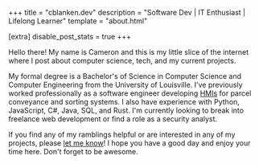 +++
title = "cblanken.dev"
description = "Software Dev | IT Enthusiast | Lifelong Learner"
template = "about.html"

[extra]
disable_post_stats = true
+++

Hello there! My name is Cameron and this is my little slice of the internet
where I post about computer science, tech, and my current projects.

My formal degree is a Bachelor's of Science in Computer Science and Computer
Engineering from the University of Louisville. I've previously worked
professionally as a software engineer developing
[HMIs](https://realpars.com/what-is-hmi/) for parcel conveyance and sorting
systems. I also have experience with Python, JavaScript, C#, Java, SQL, and
Rust. I'm currently looking to break into freelance web development or find a
role as a security analyst.

If you find any of my ramblings helpful or are interested in any of my
projects, please
[let&nbsp;me&nbsp;know](mailto:contact@cblanken.dev)! I hope
you have a good day and enjoy your time here. Don't forget to be awesome.
